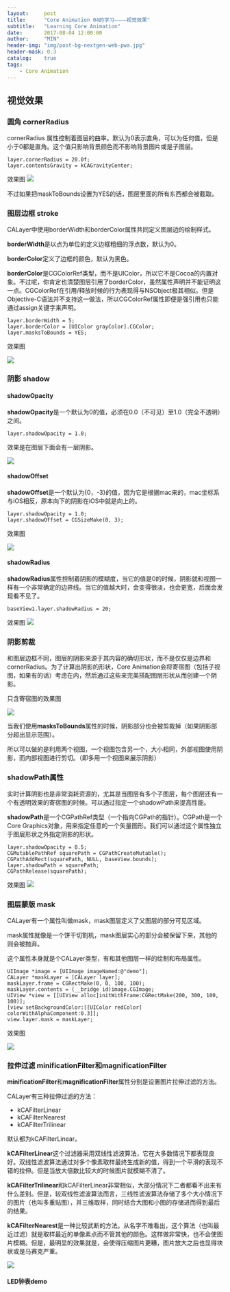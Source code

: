 ```yaml
---
layout:     post
title:      "Core Animation 04的学习————视觉效果"
subtitle:   "Learning Core Animation"
date:       2017-08-04 12:00:00
author:     "MIN"
header-img: "img/post-bg-nextgen-web-pwa.jpg"
header-mask: 0.3
catalog:    true
tags:
    - Core Animation
---
```



## 视觉效果

### 圆角 cornerRadius

cornerRadius 属性控制着图层的曲率。默认为0表示直角，可以为任何值，但是小于0都是直角。这个值只影响背景颜色而不影响背景图片或是子图层。

```
layer.cornerRadius = 20.0f;
layer.contentsGravity = kCAGravityCenter;
```
效果图
![](/img/in-mpost/Core-Animation-04/cornerRadius.png)

不过如果把maskToBounds设置为YES的话，图层里面的所有东西都会被截取。

### 图层边框 stroke

CALayer中使用borderWidth和borderColor属性共同定义图层边的绘制样式。

**borderWidth**是以点为单位的定义边框粗细的浮点数，默认为0。

**borderColor**定义了边框的颜色，默认为黑色。

**borderColor**是CGColorRef类型，而不是UIColor，所以它不是Cocoa的内置对象。不过呢，你肯定也清楚图层引用了borderColor，虽然属性声明并不能证明这一点。CGColorRef在引用/释放时候的行为表现得与NSObject极其相似。但是Objective-C语法并不支持这一做法，所以CGColorRef属性即便是强引用也只能通过assign关键字来声明。

```
layer.borderWidth = 5;
layer.borderColor = [UIColor grayColor].CGColor;
layer.masksToBounds = YES;
```

效果图

![](/img/in-mpost/Core-Animation-04/border.png)

### 阴影 shadow

#### shadowOpacity

**shadowOpacity**是一个默认为0的值，必须在0.0（不可见）至1.0（完全不透明）之间。

```
layer.shadowOpacity = 1.0;
```

效果是在图层下面会有一层阴影。

![](/img/in-mpost/Core-Animation-04/shadowOpacity.png)


#### shadowOffset

**shadowOffset**是一个默认为{0，-3}的值，因为它是根据mac来的，mac坐标系与iOS相反，原本向下的阴影在iOS中就是向上的。

```
layer.shadowOpacity = 1.0;
layer.shadowOffset = CGSizeMake(0, 3);
```
效果图

![](/img/in-mpost/Core-Animation-04/shadowOffset.png)

#### shadowRadius

**shadowRadius**属性控制着阴影的模糊度，当它的值是0的时候，阴影就和视图一样有一个非常确定的边界线。当它的值越大时，会变得很淡，也会更宽，后面会发现看不见了。

```
baseView1.layer.shadowRadius = 20;
```

效果图
![](/img/in-mpost/Core-Animation-04/shadowRadius.png)

### 阴影剪裁

和图层边框不同，图层的阴影来源于其内容的确切形状，而不是仅仅是边界和cornerRadius。为了计算出阴影的形状，Core Animation会将寄宿图（包括子视图，如果有的话）考虑在内，然后通过这些来完美搭配图层形状从而创建一个阴影。

只含寄宿图的效果图

![](/img/in-mpost/Core-Animation-04/shadowPic.png)

当我们使用**masksToBounds**属性的时候，阴影部分也会被剪裁掉（如果阴影部分超出显示范围）。

所以可以做的是利用两个视图，一个视图包含另一个，大小相同，外部视图使用阴影，而内部视图进行剪切。（即多用一个视图来展示阴影）

### shadowPath属性

实时计算阴影也是非常消耗资源的，尤其是当图层有多个子图层，每个图层还有一个有透明效果的寄宿图的时候。可以通过指定一个shadowPath来提高性能。

**shadowPath**是一个CGPathRef类型（一个指向CGPath的指针）。CGPath是一个Core Graphics对象，用来指定任意的一个矢量图形。我们可以通过这个属性独立于图层形状之外指定阴影的形状。


```
layer.shadowOpacity = 0.5;
CGMutablePathRef squarePath = CGPathCreateMutable();
CGPathAddRect(squarePath, NULL, baseView.bounds);
layer.shadowPath = squarePath;
CGPathRelease(squarePath);
```

效果图
![](/img/in-mpost/Core-Animation-04/shadowPath.png)

### 图层蒙版 mask

CALayer有一个属性叫做mask，mask图层定义了父图层的部分可见区域。

mask属性就像是一个饼干切割机，mask图层实心的部分会被保留下来，其他的则会被抛弃。

这个属性本身就是个CALayer类型，有和其他图层一样的绘制和布局属性。

```
UIImage *image = [UIImage imageNamed:@"demo"];
CALayer *maskLayer = [CALayer layer];
maskLayer.frame = CGRectMake(0, 0, 100, 100);
maskLayer.contents = (__bridge id)image.CGImage;
UIView *view = [[UIView alloc]initWithFrame:CGRectMake(200, 300, 100, 100)];
[view setBackgroundColor:[[UIColor redColor] colorWithAlphaComponent:0.3]];
view.layer.mask = maskLayer;
```
效果图

![](/img/in-mpost/Core-Animation-04/mask.png)


### 拉伸过滤 minificationFilter和magnificationFilter


**minificationFilter**和**magnificationFilter**属性分别是设置图片拉伸过滤的方法。

CALayer有三种拉伸过滤的方法：

* kCAFilterLinear
* kCAFilterNearest
* kCAFilterTrilinear

默认都为kCAFilterLinear。

**kCAFilterLinear**这个过滤器采用双线性滤波算法，它在大多数情况下都表现良好。双线性滤波算法通过对多个像素取样最终生成新的值，得到一个平滑的表现不错的拉伸。但是当放大倍数比较大的时候图片就模糊不清了。

**kCAFilterTrilinear**和kCAFilterLinear非常相似，大部分情况下二者都看不出来有什么差别。但是，较双线性滤波算法而言，三线性滤波算法存储了多个大小情况下的图片（也叫多重贴图），并三维取样，同时结合大图和小图的存储进而得到最后的结果。


**kCAFilterNearest**是一种比较武断的方法。从名字不难看出，这个算法（也叫最近过滤）就是取样最近的单像素点而不管其他的颜色。这样做非常快，也不会使图片模糊。但是，最明显的效果就是，会使得压缩图片更糟，图片放大之后也显得块状或是马赛克严重。

![](/img/in-mpost/Core-Animation-04/kCAFilter.png)

#### LED钟表demo





